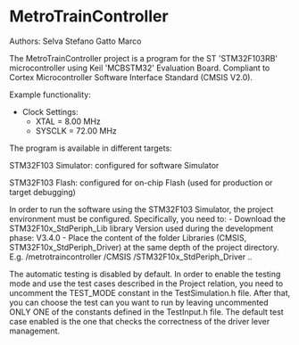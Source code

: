 # MetroTrainController

Authors: 
	Selva Stefano
	Gatto Marco

The MetroTrainController project is a program for the ST 'STM32F103RB' microcontroller
using Keil 'MCBSTM32' Evaluation Board.
Compliant to Cortex Microcontroller Software Interface Standard (CMSIS V2.0).

Example functionality:
 - Clock Settings:
   - XTAL    =            8.00 MHz
   - SYSCLK  =           72.00 MHz

The program is available in different targets:

  STM32F103 Simulator:  configured for software Simulator

  STM32F103 Flash:      configured for on-chip Flash
						(used for production or target debugging)

In order to run the software using the STM32F103 Simulator, the project environment must be configured.
Specifically, you need to:
	- Download the STM32F10x_StdPeriph_Lib library 
			Version used during the development phase: V3.4.0
	- Place the content of the folder Libraries (CMSIS, STM32F10x_StdPeriph_Driver) at the same depth
		of the project directory.
			E.g.
				/metrotraincontroller
				/CMSIS
				/STM32F10x_StdPeriph_Driver
				..

The automatic testing is disabled by default.
In order to enable the testing mode and use the test cases described in the Project relation, 
	you need to uncomment the TEST_MODE constant in the TestSimulation.h file.
After that, you can choose the test can you want to run by leaving uncommented ONLY ONE of the constants
	defined in the TestInput.h file. The default test case enabled is the one that checks the 
	correctness of the driver lever management.